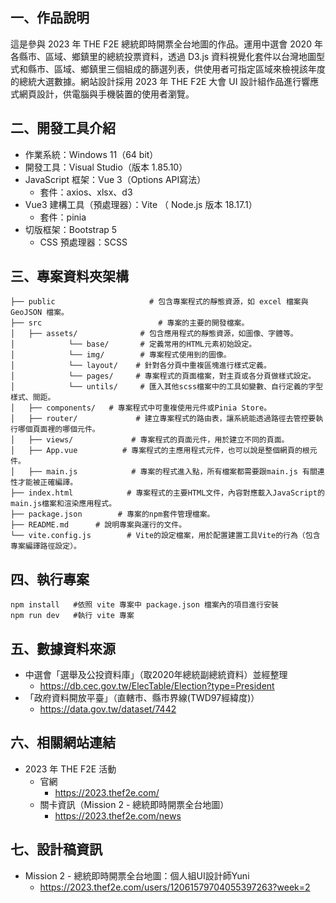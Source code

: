 ## 一、作品說明
這是參與 2023 年 THE F2E 總統即時開票全台地圖的作品。運用中選會 2020 年各縣市、區域、鄉鎮里的總統投票資料，透過 D3.js 資料視覺化套件以台灣地圖型式和縣市、區域、鄉鎮里三個組成的篩選列表，供使用者可指定區域來檢視該年度的總統大選數據。網站設計採用 2023 年 THE F2E 大會 UI 設計組作品進行響應式網頁設計，供電腦與手機裝置的使用者瀏覽。

## 二、開發工具介紹
- 作業系統：Windows 11（64 bit）
- 開發工具：Visual Studio（版本 1.85.10）
- JavaScript 框架：Vue 3（Options API寫法）
  - 套件：axios、xlsx、d3
- Vue3 建構工具（預處理器）：Vite （ Node.js 版本 18.17.1）
  - 套件：pinia
- 切版框架：Bootstrap 5
  - CSS 預處理器：SCSS

## 三、專案資料夾架構
```
├── public                     # 包含專案程式的靜態資源，如 excel 檔案與 GeoJSON 檔案。
├── src                          # 專案的主要的開發檔案。
│   ├── assets/              # 包含應用程式的靜態資源，如圖像、字體等。
│            └── base/       # 定義常用的HTML元素初始設定。
│            └── img/        # 專案程式使用到的圖像。
│            └── layout/    # 針對各分頁中重複區塊進行樣式定義。
│            └── pages/     # 專案程式的頁面檔案，對主頁或各分頁做樣式設定。
│            └── untils/     # 匯入其他scss檔案中的工具如變數、自行定義的字型樣式、間距。
│   ├── components/   # 專案程式中可重複使用元件或Pinia Store。
│   ├── router/             # 建立專案程式的路由表，讓系統能透過路徑去管控要執行哪個頁面裡的哪個元件。
│   ├── views/             # 專案程式的頁面元件，用於建立不同的頁面。
│   ├── App.vue          # 專案程式的主應用程式元件，也可以說是整個網頁的根元件。
│   ├── main.js            # 專案的程式進入點，所有檔案都需要跟main.js 有關連性才能被正確編譯。
├── index.html            # 專案程式的主要HTML文件，內容對應載入JavaScript的main.js檔案和渲染應用程式。
├── package.json        # 專案的npm套件管理檔案。
├── README.md      # 說明專案與運行的文件。
└── vite.config.js        # Vite的設定檔案，用於配置建置工具Vite的行為（包含專案編譯路徑設定）。
```

## 四、執行專案
```
npm install   #依照 vite 專案中 package.json 檔案內的項目進行安裝
npm run dev   #執行 vite 專案
```

## 五、數據資料來源
- 中選會「選舉及公投資料庫」（取2020年總統副總統資料）並經整理
  - https://db.cec.gov.tw/ElecTable/Election?type=President
- 「政府資料開放平臺」（直轄市、縣市界線(TWD97經緯度)）
  - https://data.gov.tw/dataset/7442

## 六、相關網站連結
- 2023 年 THE F2E 活動
  - 官網
    - https://2023.thef2e.com/
  - 關卡資訊（Mission 2 - 總統即時開票全台地圖）
    - https://2023.thef2e.com/news

## 七、設計稿資訊
- Mission 2 - 總統即時開票全台地圖：個人組UI設計師Yuni
  - https://2023.thef2e.com/users/12061579704055397263?week=2
